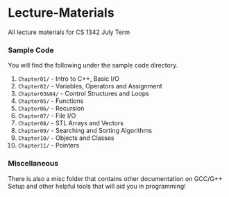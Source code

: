 # Lecture-Materials

All lecture materials for CS 1342 July Term

### Sample Code

You will find the following under the sample code directory.

1. `Chapter01/` - Intro to C++, Basic I/O
2. `Chapter02/` - Variables, Operators and Assignment
3. `Chapter03&04/` - Control Structures and Loops
4. `Chapter05/` - Functions
5. `Chapter06/` - Recursion
6. `Chapter07/` - File I/O
7. `Chapter08/` - STL Arrays and Vectors
8. `Chapter09/` - Searching and Sorting Algorithms
9. `Chapter10/` - Objects and Classes
10. `Chapter11/` - Pointers

### Miscellaneous

There is also a misc folder that contains other documentation on GCC/G++ Setup and other helpful tools that will aid you in programming!
